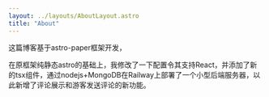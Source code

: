```yaml
---
layout: ../layouts/AboutLayout.astro
title: "About"
---
```


这篇博客基于astro-paper框架开发，

在原框架纯静态astro的基础上，我修改了一下配置令其支持React，并添加了新的tsx组件，通过nodejs+MongoDB在Railway上部署了一个小型后端服务器，以此新增了评论展示和游客发送评论的新功能。
